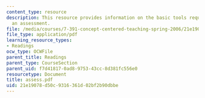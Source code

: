 ```yaml
---
content_type: resource
description: This resource provides information on the basic tools required for taking
  an assessment.
file: /media/courses/7-391-concept-centered-teaching-spring-2006/21e19078d50c9316361d02bf2b90dbbe_assess.pdf
file_type: application/pdf
learning_resource_types:
- Readings
ocw_type: OCWFile
parent_title: Readings
parent_type: CourseSection
parent_uid: f7d41817-0ad8-9753-43cc-8d381fc556e0
resourcetype: Document
title: assess.pdf
uid: 21e19078-d50c-9316-361d-02bf2b90dbbe
---
```

